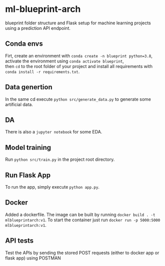 # ml-blueprint-arch
 blueprint folder structure and Flask setup for machine learning projects using a prediction API endpoint.

## Conda envs
Firt, create an environment with
`conda create -n blueprint python=3.8`,\
activate the environment using
`conda activate blueprint`,\
then `cd` to the root folder of your project and install all requirements with 
`conda install -r requirements.txt`.

## Data genertion
In the same cd execute `python src/generate_data.py` to generate some artificial data.


## DA
There is also a `jupyter notebook` for some EDA.

## Model training
Run `python src/train.py` in the project root directory.


## Run Flask App
To run the app, simply execute `python app.py`.

## Docker
Added a dockerfile.
The image can be built by running 
`docker build . -t mlblueprintarch:v1`.
To start the container just run `docker run -p 5000:5000 mlblueprintarch:v1`.


## API tests
Test the APIs by sending the stored POST requests (either to docker app or flask app) using POSTMAN
